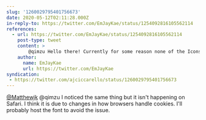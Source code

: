```yaml
---
slug: '1260029795401756673'
date: 2020-05-12T02:11:28.000Z
in-reply-to: https://twitter.com/EmJayKae/status/1254092816105562114
references:
  - url: https://twitter.com/EmJayKae/status/1254092816105562114
    post-type: tweet
    content: >
        @qimzu Hello there! Currently for some reason none of the Icons on my website are showing up. I&#39;ve noticed they&#39;re not showing up on <a href="https://t.co/upneR3IN2r">https://t.co/upneR3IN2r</a> either. Cheers
    author:
      name: EmJayKae
      url: https://twitter.com/EmJayKae
syndication:
 - https://twitter.com/ajciccarello/status/1260029795401756673
---
```


[@Matthewjk](https://twitter.com/Matthewjk) @qimzu I noticed the same thing but it isn't happening on Safari. I think it is due to changes in how browsers handle cookies. I'll probably host the font to avoid the issue.
